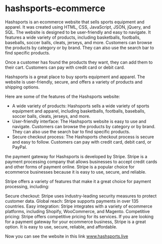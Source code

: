 # hashsports-ecommerce

Hashsports is an ecommerce website that sells sports equipment and apparel. It was created using HTML, CSS, JavaScript, JSON, jQuery, and SQL. The website is designed to be user-friendly and easy to navigate. It features a wide variety of products, including basketballs, footballs, baseballs, soccer balls, cleats, jerseys, and more. Customers can browse the products by category or by brand. They can also use the search bar to find specific products.

Once a customer has found the products they want, they can add them to their cart. Customers can pay with credit card or debit card.

Hashsports is a great place to buy sports equipment and apparel. The website is user-friendly, secure, and offers a variety of products and shipping options.

Here are some of the features of the Hashsports website:
<ul>
<li>A wide variety of products: Hashsports sells a wide variety of sports equipment and apparel, including basketballs, footballs, baseballs, soccer balls, cleats, jerseys, and more.</li>
<li>User-friendly interface: The Hashsports website is easy to use and navigate. Customers can browse the products by category or by brand. They can also use the search bar to find specific products.</li>
<li>Secure checkout process: The Hashsports checkout process is secure and easy to follow. Customers can pay with credit card, debit card, or PayPal.</li>
</ul>

the payment gateway for Hashsports is developed by Stripe. Stripe is a payment processing company that allows businesses to accept credit cards and other forms of payment online. Stripe is a popular choice for ecommerce businesses because it is easy to use, secure, and reliable.

Stripe offers a variety of features that make it a great choice for payment processing, including:

Secure checkout: Stripe uses industry-leading security measures to protect customer data.
Global reach: Stripe supports payments in over 135 countries.
Easy integration: Stripe integrates with a variety of ecommerce platforms, including Shopify, WooCommerce, and Magento.
Competitive pricing: Stripe offers competitive pricing for its services.
If you are looking for a payment gateway for your ecommerce business, Stripe is a great option. It is easy to use, secure, reliable, and affordable.

Now you can see the website in this link <a href="https://hashsports.me">www.hashsports.live</a>
